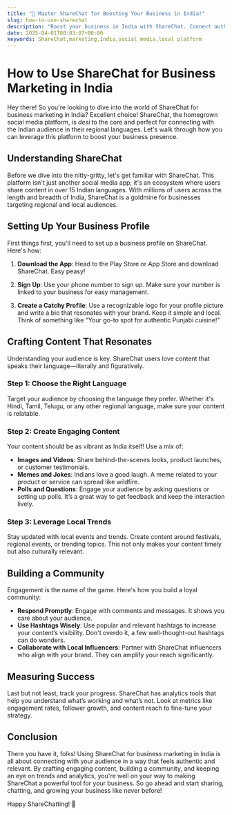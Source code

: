 ```yaml
---
title: "🚀 Master ShareChat for Boosting Your Business in India!"
slug: how-to-use-sharechat
description: "Boost your business in India with ShareChat. Connect authentically using regional languages, engaging content, and local trends for effective marketing."
date: 2025-04-01T08:03:07+00:00
keywords: ShareChat,marketing,India,social media,local platform
---
```


# How to Use ShareChat for Business Marketing in India

Hey there! So you're looking to dive into the world of ShareChat for business marketing in India? Excellent choice! ShareChat, the homegrown social media platform, is *desi* to the core and perfect for connecting with the Indian audience in their regional languages. Let's walk through how you can leverage this platform to boost your business presence.

## Understanding ShareChat

Before we dive into the nitty-gritty, let's get familiar with ShareChat. This platform isn't just another social media app; it's an ecosystem where users share content in over 15 Indian languages. With millions of users across the length and breadth of India, ShareChat is a goldmine for businesses targeting regional and local audiences. 

## Setting Up Your Business Profile

First things first, you'll need to set up a business profile on ShareChat. Here's how:

1. **Download the App**: Head to the Play Store or App Store and download ShareChat. Easy peasy!

2. **Sign Up**: Use your phone number to sign up. Make sure your number is linked to your business for easy management.

3. **Create a Catchy Profile**: Use a recognizable logo for your profile picture and write a bio that resonates with your brand. Keep it simple and local. Think of something like “Your go-to spot for authentic Punjabi cuisine!"

## Crafting Content That Resonates

Understanding your audience is key. ShareChat users love content that speaks their language—literally and figuratively.

### Step 1: Choose the Right Language

Target your audience by choosing the language they prefer. Whether it's Hindi, Tamil, Telugu, or any other regional language, make sure your content is relatable. 

### Step 2: Create Engaging Content

Your content should be as vibrant as India itself! Use a mix of:

- **Images and Videos**: Share behind-the-scenes looks, product launches, or customer testimonials.
- **Memes and Jokes**: Indians love a good laugh. A meme related to your product or service can spread like wildfire.
- **Polls and Questions**: Engage your audience by asking questions or setting up polls. It’s a great way to get feedback and keep the interaction lively.

### Step 3: Leverage Local Trends

Stay updated with local events and trends. Create content around festivals, regional events, or trending topics. This not only makes your content timely but also culturally relevant.

## Building a Community

Engagement is the name of the game. Here's how you build a loyal community:

- **Respond Promptly**: Engage with comments and messages. It shows you care about your audience.
- **Use Hashtags Wisely**: Use popular and relevant hashtags to increase your content’s visibility. Don't overdo it, a few well-thought-out hashtags can do wonders.
- **Collaborate with Local Influencers**: Partner with ShareChat influencers who align with your brand. They can amplify your reach significantly.

## Measuring Success

Last but not least, track your progress. ShareChat has analytics tools that help you understand what’s working and what’s not. Look at metrics like engagement rates, follower growth, and content reach to fine-tune your strategy.

## Conclusion

There you have it, folks! Using ShareChat for business marketing in India is all about connecting with your audience in a way that feels authentic and relevant. By crafting engaging content, building a community, and keeping an eye on trends and analytics, you're well on your way to making ShareChat a powerful tool for your business. So go ahead and start sharing, chatting, and growing your business like never before!

Happy ShareChatting! 🎉